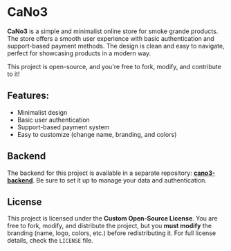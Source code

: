# CaNo3 

**CaNo3** is a simple and minimalist online store for smoke grande products. The store offers a smooth user experience with basic authentication and support-based payment methods. The design is clean and easy to navigate, perfect for showcasing products in a modern way. 

This project is open-source, and you're free to fork, modify, and contribute to it!

## Features:
- Minimalist design
- Basic user authentication
- Support-based payment system
- Easy to customize (change name, branding, and colors)

## Backend

The backend for this project is available in a separate repository: [**cano3-backend**](https://github.com/ItzNesbro/cano3-backend). Be sure to set it up to manage your data and authentication.

## License

This project is licensed under the **Custom Open-Source License**. You are free to fork, modify, and distribute the project, but you **must modify** the branding (name, logo, colors, etc.) before redistributing it. For full license details, check the `LICENSE` file.
